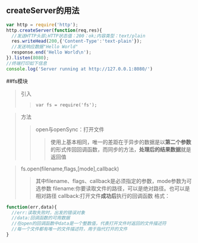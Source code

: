 ## createServer的用法

```javascript
var http = require('http');
http.createServer(function(req,res){
  //发送HTTP头部;HTTP状态值：200：ok;内容类型：text/plain
  res.writeHead(200,{'Content-Type':'text-plain'});
  //发送响应数据"Hello World"
  response.end('Hello World\n');
}).listen(8080);
//终端打印如下信息
console.log('Server running at http://127.0.0.1:8080/')
```
##fs模块

>引入
>>`var fs = require('fs');`

>方法
>> open与openSync：打开文件
>>>使用上基本相同，唯一的差距在于异步的数据是以**第二个参数**的形式传回回调函数，而同步的方法，**处理后的结果数据**就是返回值

>fs.open(filename,flags,[mode],callback)
>> 其中filename、flags、callback是必须指定的参数，mode参数为可选参数
>> filename:你要读取文件的路径，可以是绝对路径。也可以是相对路径
>> callback:打开文件**成功后**执行的回调函数
>> 格式：
```javascript
function(err,data){
  //err:读取失败时，出发的错误对象
  //data:回调函数的可用数据
  //在open的回调函数中data是一个整数值，代表打开文件时返回的文件描述符
  //每一个文件都有唯一的文件描述符，用于指代打开的文件
}
```

